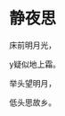 <!DOCTYPE html>
<html lang="en">
<head>
    <meta charset="UTF-8">
</head>
<body>
<h1>静夜思</h1>
<p>床前明月光，</p>
<p>y疑似地上霜。</p>
<p>举头望明月，</p>
<p>低头思故乡。</p>
<body>
</html>
